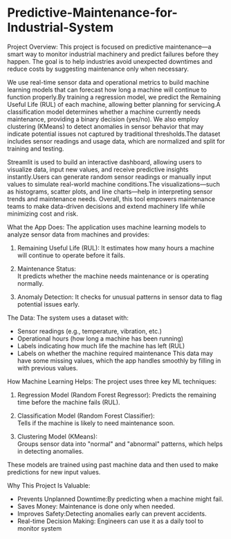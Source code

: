 # Predictive-Maintenance-for-Industrial-System
Project Overview:
This project is focused on predictive maintenance—a smart way to monitor industrial machinery and predict failures before they happen. The goal is to help industries avoid unexpected downtimes and reduce costs by suggesting maintenance only when necessary.

We use real-time sensor data and operational metrics to build machine learning models that can forecast how long a machine will continue to function properly.By training a regression model, we predict the Remaining Useful Life (RUL) of each machine, allowing better planning for servicing.A classification model determines whether a machine currently needs maintenance, providing a binary decision (yes/no).
We also employ clustering (KMeans) to detect anomalies in sensor behavior that may indicate potential issues not captured by traditional thresholds.The dataset includes sensor readings and usage data, which are normalized and split for training and testing.

Streamlit is used to build an interactive dashboard, allowing users to visualize data, input new values, and receive predictive insights instantly.Users can generate random sensor readings or manually input values to simulate real-world machine conditions.The visualizations—such as histograms, scatter plots, and line charts—help in interpreting sensor trends and maintenance needs.
Overall, this tool empowers maintenance teams to make data-driven decisions and extend machinery life while minimizing cost and risk.

What the App Does:
The application uses machine learning models to analyze sensor data from machines and provides:

1. Remaining Useful Life (RUL): 
   It estimates how many hours a machine will continue to operate before it fails.

2. Maintenance Status:  
   It predicts whether the machine needs maintenance or is operating normally.

3. Anomaly Detection: 
   It checks for unusual patterns in sensor data to flag potential issues early.

The Data:
The system uses a dataset with:
- Sensor readings (e.g., temperature, vibration, etc.)
- Operational hours (how long a machine has been running)
- Labels indicating how much life the machine has left (RUL)
- Labels on whether the machine required maintenance
This data may have some missing values, which the app handles smoothly by filling in with previous values.

How Machine Learning Helps:
The project uses three key ML techniques:

1. Regression Model (Random Forest Regressor): 
   Predicts the remaining time before the machine fails (RUL).

2. Classification Model (Random Forest Classifier):  
   Tells if the machine is likely to need maintenance soon.

3. Clustering Model (KMeans):  
   Groups sensor data into "normal" and "abnormal" patterns, which helps in detecting anomalies.

These models are trained using past machine data and then used to make predictions for new input values.

Why This Project Is Valuable:
- Prevents Unplanned Downtime:By predicting when a machine might fail.
- Saves Money: Maintenance is done only when needed.
- Improves Safety:Detecting anomalies early can prevent accidents.
- Real-time Decision Making: Engineers can use it as a daily tool to monitor system
